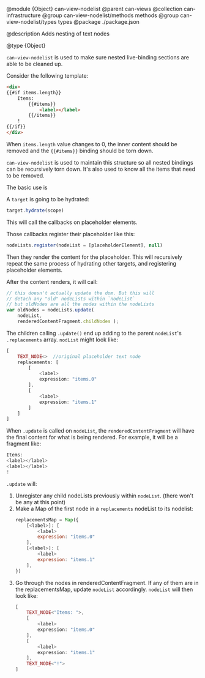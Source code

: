 @module {Object} can-view-nodelist
@parent can-views
@collection can-infrastructure
@group can-view-nodelist/methods methods
@group can-view-nodelist/types types
@package ./package.json

@description Adds nesting of text nodes

@type {Object}

`can-view-nodelist` is used to make sure nested live-binding
sections are able to be cleaned up.

Consider the following template:

```html
<div>
{{#if items.length}}
    Items:
        {{#items}}
            <label></label>
        {{/items}}
    !
{{/if}}
</div>
```

When `items.length` value changes to 0, the inner content should be removed and the `{{#items}}`
binding should be torn down.

`can-view-nodelist` is used to maintain this structure so all nested bindings can be
recursively torn down.  It's also used to know all the items that need to be removed.

The basic use is

A `target` is going to be hydrated:

```js
target.hydrate(scope)
```

This will call the callbacks on placeholder elements.

Those callbacks register their placeholder like this:

```js
nodeLists.register(nodeList = [placeholderElement], null)
```

Then they render the content for the
placeholder.  This will recursively repeat the same process
of hydrating other targets, and registering placeholder
elements.

After the content renders, it will call:

```js
// this doesn't actually update the dom. But this will
// detach any "old" nodeLists within `nodeList`
// but oldNodes are all the nodes within the nodeLists
var oldNodes = nodeLists.update(
    nodeList,
    renderedContentFragment.childNodes );
```

The children calling `.update()` end up adding to the parent `nodeList`'s `.replacements`
array.  `nodList` might look like:

```js
[
    TEXT_NODE<>  //original placeholder text node
    replacements: [
        [
            <label>
            expression: "items.0"
        ],
        [
            <label>
            expression: "items.1"
        ]
    ]
]
```

When `.update` is called on `nodeList`, the `renderedContentFragment` will have
the final content for what is being rendered. For example, it will be a fragment like:

```js
Items:
<label></label>
<label></label>
!
```

`.update` will:

1. Unregister any child nodeLists previously within `nodeList`. (there won't be any at this point)
2. Make a Map of the first node in a `replacements` nodeList to its nodelist:
   ```js
   replacementsMap = Map({
       [<label>]: [
           <label>
           expression: "items.0"
       ],
       [<label>]: [
           <label>
           expression: "items.1"
       ],
   })
   ```
3. Go through the nodes in renderedContentFragment.  If any of them are in the replacementsMap,
   update `nodeList` accordingly. `nodeList` will then look like:
   ```js
   [
       TEXT_NODE<"Items: ">,
       [
           <label>
           expression: "items.0"
       ],
       [
           <label>
           expression: "items.1"
       ],
       TEXT_NODE<"!">
   ]
   ```
